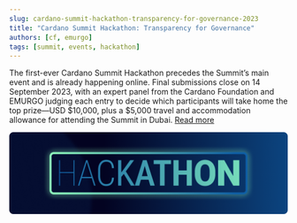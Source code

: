 ```yaml
---
slug: cardano-summit-hackathon-transparency-for-governance-2023
title: "Cardano Summit Hackathon: Transparency for Governance"
authors: [cf, emurgo]
tags: [summit, events, hackathon]
---
```


The first-ever Cardano Summit Hackathon precedes the Summit’s main event and is already happening online. Final submissions close on 14 September 2023, with an expert panel from the Cardano Foundation and EMURGO judging each entry to decide which participants will take home the top prize—USD $10,000, plus a $5,000 travel and accommodation allowance for attending the Summit in Dubai. [Read more](https://cardanofoundation.org/en/news/cardano-summit-hackathon/)

![Transparency for Governance](./hackathon-banner.png)
